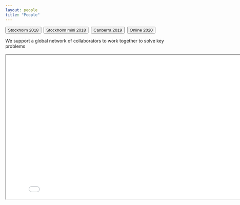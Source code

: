 ```yaml
---
layout: people
title: "People"
---
```

<button class="grey"><a class="linkbutton" href="/tag/stockholm-2018-people">
  Stockholm 2018
</a></button>&nbsp;
<button class="grey"><a class="linkbutton" href="/tag/stockholm-mini-2018-people">
  Stockholm mini 2018
</a></button>&nbsp;
<button class="grey"><a class="linkbutton" href="/tag/canberra-2019-people">
  Canberra 2019
</a></button>&nbsp;
<button class="grey"><a class="linkbutton" href="/tag/">
  Online 2020
</a></button>&nbsp;

<div class="center">
  We support a global network of collaborators to work together to solve key problems
  <br><br>
  <iframe
    src="/assets/html/esh_participants.html"
    width="830px"
    height="450px">
    You should see a map here!
  </iframe>
</div>